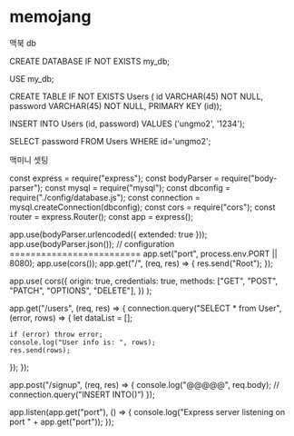 # memojang

맥북 db 

CREATE DATABASE IF NOT EXISTS my_db;

USE my_db;

CREATE TABLE IF NOT EXISTS Users (
id VARCHAR(45) NOT NULL,
password VARCHAR(45) NOT NULL,
PRIMARY KEY (id));

INSERT INTO Users (id, password) VALUES ('ungmo2', '1234');

SELECT password FROM Users WHERE id='ungmo2';

맥미니 셋팅

const express = require("express");
const bodyParser = require("body-parser");
const mysql = require("mysql");
const dbconfig = require("./config/database.js");
const connection = mysql.createConnection(dbconfig);
const cors = require("cors");
const router = express.Router();
const app = express();

app.use(bodyParser.urlencoded({ extended: true }));
app.use(bodyParser.json());
// configuration =========================
app.set("port", process.env.PORT || 8080);
app.use(cors());
app.get("/", (req, res) => {
  res.send("Root");
});

app.use(
  cors({
    origin: true,
    credentials: true,
    methods: ["GET", "POST", "PATCH", "OPTIONS", "DELETE"],
  })
);

app.get("/users", (req, res) => {
  connection.query("SELECT * from User", (error, rows) => {
    let dataList = [];

    if (error) throw error;
    console.log("User info is: ", rows);
    res.send(rows);
  });
});

app.post("/signup", (req, res) => {
  console.log("@@@@@", req.body);
  // connection.query("INSERT INTO()")
});

app.listen(app.get("port"), () => {
  console.log("Express server listening on port " + app.get("port"));
});


